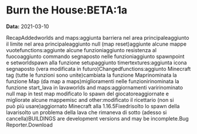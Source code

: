 # Burn the House:BETA:1a

**Data:** 2021-03-10

RecapAddedworlds and maps:aggiunta barriera nel area principaleaggiunto il limite nel area principaleaggiunto null (map reset)aggiunte alcune mappe vuotefunctions:aggiunte alcune funzioniaggiunto resistenza al fuocoaggiunto commando segnaposto nelle funzioniaggiunto spawnpoint e setworldspawn alla funzione setupaggiunto timertextures:aggiunta icona segnaposto (vera modificata in futuro)Changedfunctions:aggiunto Minecraft tag (tutte le funzioni sono unite)cambiata la funzione Maprinominata la funzione Map (da map a maps)miglioramenti nelle funzionirinominata la funzione start_lava in lavaworlds and maps:aggiornamenti varirinominato null map in test map modificato lo spawn del giocatoreaggiornate e migliorate alcune mappemisc and other:modificato il ricettario (non si può più usare)aggiornato Minecraft alla 1.16.5Fixedrisolto lo spawn della lavarisolto un problema della lava che rimaneva di sotto (adesso si cancella)BUILDINGS are development versions and may be incomplete.Bug Reporter.Download
